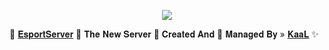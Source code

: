 <p align="center"><a href="https://t.me/esport_server"><img src="https://te.legra.ph/file/c0aa29bc3d854a75a46ef.jpg"></a></p>

🥀 [𝐄𝐬𝐩𝐨𝐫𝐭𝐒𝐞𝐫𝐯𝐞𝐫](https://t.me/esport_server) 🍁 𝐓𝐡𝐞 𝐍𝐞𝐰 𝐒𝐞𝐫𝐯𝐞𝐫 📡 𝐂𝐫𝐞𝐚𝐭𝐞𝐝 𝐀𝐧𝐝 💞 𝐌𝐚𝐧𝐚𝐠𝐞𝐝 𝐁𝐲 » [𝐊𝐚𝐚𝐋](https://t.me/iamkaal) ✨
